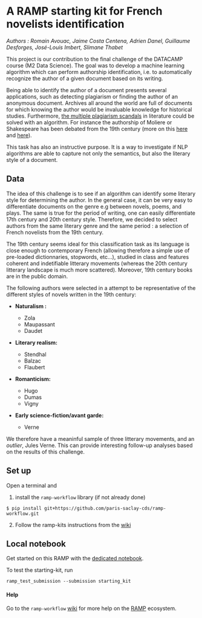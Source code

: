 # A RAMP starting kit for French novelists identification

*Authors : Romain Avouac, Jaime Costa Centena, Adrien Danel, Guillaume Desforges, José-Louis Imbert, Slimane Thabet*

This project is our contribution to the final challenge of the DATACAMP course (M2 Data Science). The goal was to develop a machine learning algorithm which can perform authorship identification, i.e. to automatically recognize the author of a given document based on its writing. 

Being able to identify the author of a document presents several applications, such as detecting plagiarism or finding the author of an anonymous document.
Archives all around the world are full of documents for which knowing the author would be invaluable knowledge for historical studies.
Furthermore, [the multiple plagiarism scandals](https://lithub.com/12-literary-plagiarism-scandals-ranked/) in literature could be solved with an algorithm.
For instance the authorship of Moliere or Shakespeare has been debated from the 19th century (more on this [here](https://fr.wikipedia.org/wiki/Paternit%C3%A9_des_%C5%93uvres_de_Moli%C3%A8re) and [here](https://fr.wikipedia.org/wiki/Paternit%C3%A9_des_%C5%93uvres_de_Shakespeare)).

This task has also an instructive purpose.
It is a way to investigate if NLP algorithms are able to capture not only the semantics, but also the literary style of a document.

## Data

The idea of this challenge is to see if an algorithm can identify some literary style for determining the author. In the general case, it can be very easy to differentiate documents on the genre e.g between novels, poems, and plays. The same is true for the period of writing, one can easily differentiate 17th century and 20th century style. Therefore, we decided to select authors from the same literary genre and the same period : a selection of French novelists from the 19th century. 

The 19th century seems ideal for this classification task as its language is close enough to contemporary French (allowing therefore a simple use of pre-loaded dictionnaries, stopwords, etc...), studied in class and features coherent and indetifiable litterary movements (whereas the 20th century litterary landscape is much more scattered). Moreover, 19th century books are in the public domain.


The following authors were selected in a attempt to be representative of the different styles of novels written in the 19th century:

-  **Naturalism :**
     - Zola
     - Maupassant
     - Daudet
     
-  **Literary realism:**
     - Stendhal
     - Balzac
     - Flaubert
     
-  **Romanticism:**
     - Hugo
     - Dumas
     - Vigny
     
-  **Early science-fiction/avant garde:**
     - Verne

We therefore have a meaninful sample of three litterary movements, and an *outlier*, Jules Verne. This can provide interesting follow-up analyses based on the results of this challenge.



## Set up

Open a terminal and

1. install the `ramp-workflow` library (if not already done)
  ```
  $ pip install git+https://github.com/paris-saclay-cds/ramp-workflow.git
  ```
  
2. Follow the ramp-kits instructions from the [wiki](https://github.com/paris-saclay-cds/ramp-workflow/wiki/Getting-started-with-a-ramp-kit)


## Local notebook

Get started on this RAMP with the [dedicated notebook](Project_French_author_classification.ipynb).

To test the starting-kit, run


```
ramp_test_submission --submission starting_kit
```

#### Help
Go to the `ramp-workflow` [wiki](https://github.com/paris-saclay-cds/ramp-workflow/wiki) for more help on the [RAMP](http:www.ramp.studio) ecosystem.


